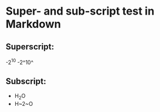 # Super- and sub-script test in Markdown

## Superscript:
-2<sup>10</sup>
-2^10^

## Subscript:
- H<sub>2</sub>O
- H~2~O
